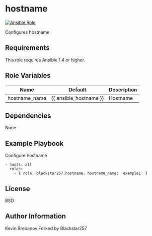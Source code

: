 hostname
========

[![Ansible Role](https://img.shields.io/ansible/role/3391.svg)](https://galaxy.ansible.com/list#/roles/3391)

Configures hostname

Requirements
------------

This role requires Ansible 1.4 or higher.

Role Variables
--------------

| Name          | Default                | Description |
|---------------|------------------------|-------------|
| hostname_name | {{ ansible_hostname }} | Hostname    |

Dependencies
------------

None

Example Playbook
----------------

Configure hostname
```
- hosts: all
  roles:
    - { role: blackstar257.hostname, hostname_name: 'example1' }
```

License
-------

BSD

Author Information
------------------

Kevin Brebanov
Forked by Blackstar257
